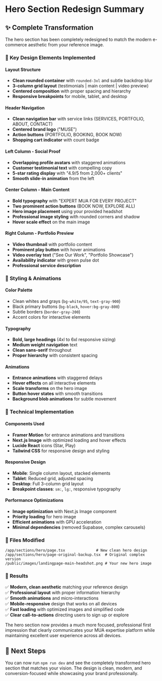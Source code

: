 # Hero Section Redesign Summary

## ✨ **Complete Transformation**

The hero section has been completely redesigned to match the modern e-commerce aesthetic from your reference image.

### 🎯 **Key Design Elements Implemented**

#### **Layout Structure**
- **Clean rounded container** with `rounded-3xl` and subtle backdrop blur
- **3-column grid layout** (testimonials | main content | video preview)
- **Centered composition** with proper spacing and hierarchy
- **Responsive breakpoints** for mobile, tablet, and desktop

#### **Header Navigation**
- **Clean navigation bar** with service links (SERVICES, PORTFOLIO, ABOUT, CONTACT)
- **Centered brand logo** ("MUSE")
- **Action buttons** (PORTFOLIO, BOOKING, BOOK NOW)
- **Shopping cart indicator** with count badge

#### **Left Column - Social Proof**
- **Overlapping profile avatars** with staggered animations
- **Customer testimonial text** with compelling copy
- **5-star rating display** with "4.9/5 from 2,000+ clients"
- **Smooth slide-in animation** from the left

#### **Center Column - Main Content**
- **Bold typography** with "EXPERT MUA FOR EVERY PROJECT"
- **Two prominent action buttons** (BOOK NOW, EXPLORE ALL)
- **Hero image placement** using your provided headshot
- **Professional image styling** with rounded corners and shadow
- **Hover scale effect** on the main image

#### **Right Column - Portfolio Preview**
- **Video thumbnail** with portfolio content
- **Prominent play button** with hover animations
- **Video overlay text** ("See Our Work", "Portfolio Showcase")
- **Availability indicator** with green pulse dot
- **Professional service description**

### 🎨 **Styling & Animations**

#### **Color Palette**
- Clean whites and grays (`bg-white/95`, `text-gray-900`)
- Black primary buttons (`bg-black`, `hover:bg-gray-800`)
- Subtle borders (`border-gray-200`)
- Accent colors for interactive elements

#### **Typography**
- **Bold, large headings** (4xl to 6xl responsive sizing)
- **Medium weight navigation** text
- **Clean sans-serif** throughout
- **Proper hierarchy** with consistent spacing

#### **Animations**
- **Entrance animations** with staggered delays
- **Hover effects** on all interactive elements
- **Scale transforms** on the hero image
- **Button hover states** with smooth transitions
- **Background blob animations** for subtle movement

### 🔧 **Technical Implementation**

#### **Components Used**
- **Framer Motion** for entrance animations and transitions
- **Next.js Image** with optimized loading and hover effects
- **Lucide React** icons (Star, Play)
- **Tailwind CSS** for responsive design and styling

#### **Responsive Design**
- **Mobile**: Single column layout, stacked elements
- **Tablet**: Reduced grid, adjusted spacing
- **Desktop**: Full 3-column grid layout
- **Breakpoint classes**: `sm:`, `lg:`, responsive typography

#### **Performance Optimizations**
- **Image optimization** with Next.js Image component
- **Priority loading** for hero image
- **Efficient animations** with GPU acceleration
- **Minimal dependencies** (removed Supabase, complex carousels)

### 📁 **Files Modified**

```
/app/sections/hero/page.tsx              # New clean hero design
/app/sections/hero/page-original-backup.tsx  # Original complex version
/public/images/landingpage-main-headshot.png # Your new hero image
```

### 🎉 **Results**

✅ **Modern, clean aesthetic** matching your reference design  
✅ **Professional layout** with proper information hierarchy  
✅ **Smooth animations** and micro-interactions  
✅ **Mobile-responsive** design that works on all devices  
✅ **Fast loading** with optimized images and simplified code  
✅ **Clear call-to-actions** directing users to sign up or explore  

The hero section now provides a much more focused, professional first impression that clearly communicates your MUA expertise platform while maintaining excellent user experience across all devices.

## 🚀 **Next Steps**

You can now run `npm run dev` and see the completely transformed hero section that matches your vision. The design is clean, modern, and conversion-focused while showcasing your brand professionally.